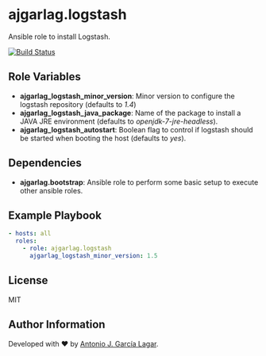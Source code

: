 ajgarlag.logstash
======================

Ansible role to install Logstash.

[![Build Status](https://travis-ci.org/ajgarlag/ansible-logstash.svg?branch=master)](https://travis-ci.org/ajgarlag/ansible-logstash)

Role Variables
--------------

* **ajgarlag_logstash_minor_version**: Minor version to configure the logstash repository (defaults to *1.4*)
* **ajgarlag_logstash_java_package**: Name of the package to install a JAVA JRE environment (defaults to *openjdk-7-jre-headless*).
* **ajgarlag_logstash_autostart**: Boolean flag to control if logstash should be started when booting the host (defaults to *yes*).

Dependencies
------------

* **ajgarlag.bootstrap**: Ansible role to perform some basic setup to execute other ansible roles.

Example Playbook
----------------

```yml
- hosts: all
  roles:
    - role: ajgarlag.logstash
      ajgarlag_logstash_minor_version: 1.5
```


License
-------

MIT

Author Information
------------------

Developed with ♥ by [Antonio J. García Lagar](http://aj.garcialagar.es).
